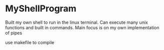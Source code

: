 # MyShellProgram
Built my own shell to run in the linux terminal. Can execute many unix functions and built in commands. Main focus is on my own implementation of pipes

use makefile to compile
